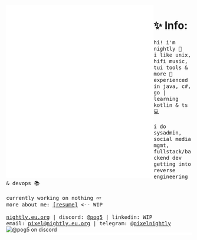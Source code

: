 <img align="left" width="400" alt="metrics" src="left.github.svg">
<h1>✨ Info:</h1>
<samp>
  hi! i'm nightly 👋
  <br>
  i like unix, hifi music, tui tools & more 🎵
  <br>
  experienced in java, c#, go | learning kotlin & ts 💻
  <br>
  <br>
  i do sysadmin, social media mgmt, fullstack/backend dev
  <br>
  getting into reverse engineering & devops 📚
  <br>
  <br>
  currently working on nothing 💤
  <br>
  more about me: <a href="https://resume.nightly.eu.org">[resume]</a> <-- WIP 
  <br>
  <br>
  <a href="nightly.eu.org">nightly.eu.org</a> | discord: <a href="https://discord.com/users/1063801507515998208">@pog5</a> | linkedin: WIP
  <br>
  email: <a href="mailto:pixel@nightly.eu.org">pixel@nightly.eu.org</a> | telegram: <a href="https://t.me/pixelnightly">@pixelnightly</a>
  <br>
</samp>
<img align="left" alt="@pog5 on discord" src="https://discord.c99.nl/widget/theme-3/1063801507515998208.png">
<img align="right" width="400" alt="metrics" src="right.github.svg">

<!-- 
hi there :)
img align="right" src="https://readme-jokes.vercel.app/api"> 
-->
